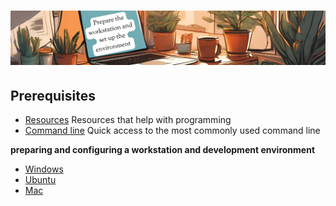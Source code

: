# ![install - 2025](./Assets/images/home-heders.png)

## Prerequisites

* [Resources](../Getting-Started/Assets/things/Resources.md) Resources that help with programming
* [Command line](./Most-used-command-line) Quick access to the most commonly used command line

**preparing and configuring a workstation and development environment**

* [Windows](./Windows)
* [Ubuntu](./Ubuntu)
* [Mac](./Mac)
